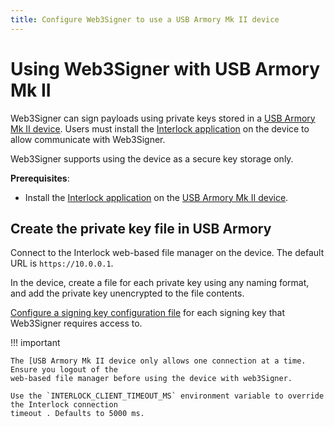 ```yaml
---
title: Configure Web3Signer to use a USB Armory Mk II device
---
```


# Using Web3Signer with USB Armory Mk II

Web3Signer can sign payloads using private keys stored in a [USB Armory Mk II device]. Users must
install the [Interlock application] on the device to allow communicate with Web3Signer.

Web3Signer supports using the device as a secure key storage only.

**Prerequisites**:

* Install the [Interlock application] on the [USB Armory Mk II device].

## Create the private key file in USB Armory

Connect to the Interlock web-based file manager on the device. The default URL is
`https://10.0.0.1`.

In the device, create a file for each private key using any naming format, and add the private key
unencrypted to the file contents.

[Configure a signing key configuration file] for each signing key that Web3Signer requires access
to.

!!! important

    The [USB Armory Mk II device only allows one connection at a time. Ensure you logout of the
    web-based file manager before using the device with web3Signer.
    
    Use the `INTERLOCK_CLIENT_TIMEOUT_MS` environment variable to override the Interlock connection
    timeout . Defaults to 5000 ms.

<!-- links -->
[USB Armory Mk II device]: https://www.f-secure.com/en/consulting/foundry/usb-armory
[Interlock application]: https://github.com/f-secure-foundry/interlock/blob/master/README.md
[Configure a signing key configuration file]: ../Use-Signing-Keys.md